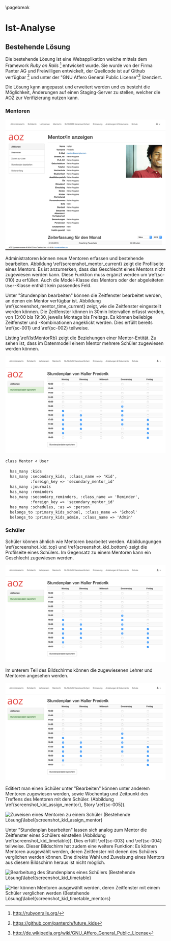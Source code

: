 \pagebreak

# Ist-Analyse

## Bestehende Lösung

Die bestehende Lösung ist eine Webapplikation welche mittels dem Framework *Ruby on Rails* [^fnRubyOnRails] entwickelt wurde. Sie wurde von der Firma Panter AG und Freiwilligen entwickelt, der Quellcode ist auf Github verfügbar [^fnFuturekidsGithub] und unter der "GNU Affero General Public License"[^fnGnuAffero] lizenziert.

Die Lösung kann angepasst und erweitert werden und es besteht die Möglichkeit, Änderungen auf einen Staging-Server zu stellen, welcher die AOZ zur Verifizierung nutzen kann.

[^fnRubyOnRails]: http://rubyonrails.org/

[^fnFuturekidsGithub]: https://github.com/panterch/future_kids

[^fnGnuAffero]: http://de.wikipedia.org/wiki/GNU_Affero_General_Public_License

### Mentoren

![Bearbeitung eines Mentors (Bestehende Lösung)\label{screenshot_mentor_current}](img/screenshot_mentor_current.png)


Administratoren können neue Mentoren erfassen und bestehende bearbeiten. Abbildung \ref{screenshot_mentor_current} zeigt die Profilseite eines Mentors. Es ist anzumerken, dass das Geschlecht eines Mentors nicht zugewiesen werden kann. Diese Funktion muss ergänzt werden um \ref{sc-010} zu erfüllen. Auch die Model-Klasse des Mentors oder der abgeleiteten `User`-Klasse enthält kein passendes Feld.

Unter "Stundenplan bearbeiten" können die Zeitfenster bearbeitet werden, an denen ein Mentor verfügbar ist. Abbildung \ref{screenshot_mentor_time_current} zeigt, wie die Zeitfenster eingestellt werden können. Die Zeitfenster können in 30min Intervallen erfasst werden, von 13:00 bis 19:30, jeweils Montags bis Freitags. Es können beliebige Zeitfenster und -Kombinationen angeklickt werden. Dies erfüllt bereits \ref{sc-001} und \ref{sc-002} teilweise.

Listing \ref{lstMentorRb} zeigt die Beziehungen einer Mentor-Entität. Zu sehen ist, dass im Datenmodell einem Mentor mehrere Schüler zugewiesen werden können.



![Editieren der Zeitfenster eines Mentors (Bestehende Lösung)\label{screenshot_mentor_time_current}](img/screenshot_mentor_time_current.png)



~~~~{caption="Mentor-Klasse in Ruby (mentor.rb)" label=lstMentorRb}
class Mentor < User

  has_many :kids
  has_many :secondary_kids, :class_name => 'Kid',
           :foreign_key => 'secondary_mentor_id'
  has_many :journals
  has_many :reminders
  has_many :secondary_reminders, :class_name => 'Reminder',
           :foreign_key => 'secondary_mentor_id'
  has_many :schedules, :as => :person
  belongs_to :primary_kids_school, :class_name => 'School'
  belongs_to :primary_kids_admin, :class_name => 'Admin'

~~~~~




### Schüler

Schüler können ähnlich wie Mentoren bearbeitet werden. Abbildungungen \ref{screenshot_kid_top} und \ref{screenshot_kid_bottom} zeigt die Profilseite eines Schülers. Im Gegensatz zu einem Mentoren kann ein Geschlecht zugewiesen werden. 


![Schüler Profil-Seite (Bestehende Lösung)\label{screenshot_kid_top}](img/screenshot_mentor_time_current.png)

Im unterem Teil des Bildschirms können die zugewiesenen Lehrer und Mentoren angesehen werden.

![Schüler Profil-Seite - Beziehungen (Bestehende Lösung)\label{screenshot_kid_bottom}](img/screenshot_mentor_time_current.png)

Editiert man einen Schüler unter "Bearbeiten" können unter anderem Mentoren zugewiesen werden, sowie Wochentag und Zeitpunkt des Treffens des Mentoren mit dem Schüler. (Abbildung \ref{screenshot_kid_assign_mentor}, Story \ref{sc-005}). 

![Zuweisen eines Mentoren zu einem Schüler (Bestehende Lösung)\label{screenshot_kid_assign_mentor}](img/screenshot_kid_assign_mentor.png)

Unter "Stundenplan bearbeiten" lassen sich analog zum Mentor die Zeitfenster eines Schülers einstellen (Abbildung \ref{screenshot_kid_timetable}). Dies erfüllt \ref{sc-003} und \ref{sc-004} teilweise. Dieser Bildschirm hat zudem eine weitere Funktion: Es können Mentoren ausgewählt werden, deren Zeitfenster mit denen des Schülers verglichen werden können. Eine direkte Wahl und Zuweisung eines Mentors aus diesem Bildschirm heraus ist nicht möglich.


![Bearbeitung des Stundenplans eines Schülers (Bestehende Lösung)\label{screenshot_kid_timetable}](img/screenshot_kid_timetable.png)

![Hier können Mentoren ausgewählt werden, deren Zeitfenster mit einem Schüler verglichen werden (Bestehende Lösung)\label{screenshot_kid_timetable_mentors}](img/screenshot_kid_timetable_mentors.png)



































